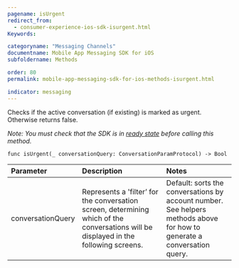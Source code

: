 ```yaml
---
pagename: isUrgent
redirect_from:
  - consumer-experience-ios-sdk-isurgent.html
Keywords:

categoryname: "Messaging Channels"
documentname: Mobile App Messaging SDK for iOS
subfoldername: Methods

order: 80
permalink: mobile-app-messaging-sdk-for-ios-methods-isurgent.html

indicator: messaging
---
```


Checks if the active conversation (if existing) is marked as urgent. Otherwise returns false. 

*Note: You must check that the SDK is in [ready state](mobile-app-messaging-sdk-for-ios-configure-the-ios-sdk.html) before calling this method.*

`func isUrgent(_ conversationQuery: ConversationParamProtocol) -> Bool`

| Parameter | Description | Notes |
| :--- | :--- | :--- |
| conversationQuery | Represents a 'filter’ for the conversation screen, determining which of the conversations will be displayed in the following screens. | Default: sorts the conversations by account number. <br> See helpers methods above for how to generate a conversation query. |

